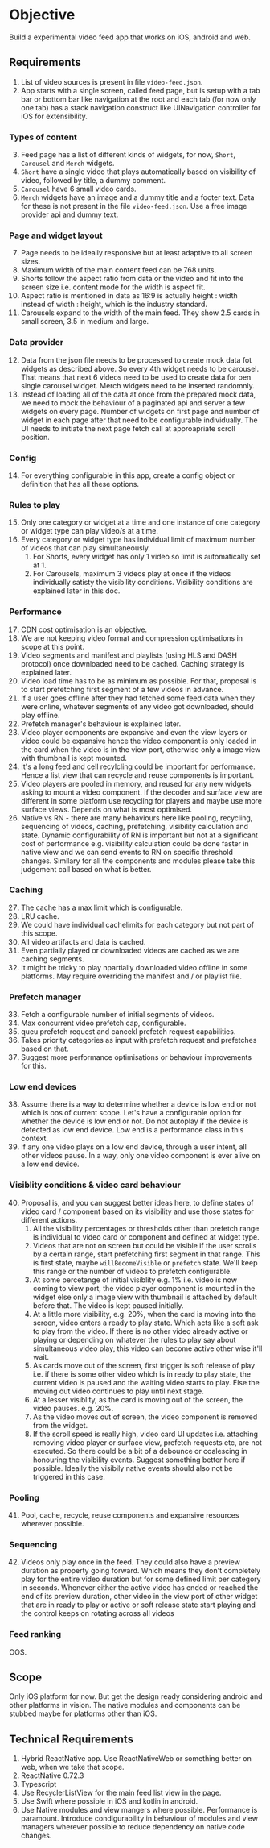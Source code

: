 # Objective
Build a experimental video feed app that works on iOS, android and web. 

## Requirements
1. List of video sources is present in file `video-feed.json`.
2. App starts with a single screen, called feed page, but is setup with a tab bar or bottom bar like navigation at the root and each tab (for now only one tab) has a stack navigation construct like UINavigation controller for iOS for extensibility.
### Types of content
3. Feed page has a list of different kinds of widgets, for now, `Short`, `Carousel` and `Merch` widgets.
4. `Short` have a single video that plays automatically based on visibility of video, followed by title, a dummy comment.
5. `Carousel` have 6 small video cards.
6. `Merch` widgets have an image and a dummy title and a footer text. Data for these is not present in the file `video-feed.json`. Use a free image provider api and dummy text.
### Page and widget layout
7. Page needs to be ideally responsive but at least adaptive to all screen sizes.
8. Maximum width of the main content feed can be 768 units.
9. Shorts follow the aspect ratio from data or the video and fit into the screen size i.e. content mode for the width is aspect fit.
10. Aspect ratio is mentioned in data as 16:9 is actually height : width instead of width : height, which is the industry standard.
11. Carousels expand to the width of the main feed. They show 2.5 cards in small screen, 3.5 in medium and large.
### Data provider
12. Data from the json file needs to be processed to create mock data fot widgets as described above. So every 4th widget needs to be carousel. That means that next 6 videos need to be used to create data for oen single carousel widget. Merch widgets need to be inserted randomnly.
13. Instead of loading all of the data at once from the prepared mock data, we need to mock the behaviour of a paginated api and server a few widgets on every page. Number of widgets on first page and number of widget in each page after that need to be configurable individually. The UI needs to initiate the next page fetch call at approapriate scroll position.
### Config
14. For everything configurable in this app, create a config object or definition that has all these options.
### Rules to play
15. Only one category or widget at a time and one instance of one category or widget type can play video/s at a time.
16. Every category or widget type has individual limit of maximum number of videos that can play simultaneously.
    1. For Shorts, every widget has only 1 video so limit is automatically set at 1. 
    2. For Carousels, maximum 3 videos play at once if the videos individually satisty the visibility conditions. Visibility conditions are explained later in this doc.
### Performance
17. CDN cost optimisation is an objective.
18. We are not keeping video format and compression optimisations in scope at this point.
19. Video segments and manifest and playlists (using HLS and DASH protocol) once downloaded need to be cached. Caching strategy is explained later.
20. Video load time has to be as minimum as possible. For that, proposal is to start prefetching first segment of a few videos in advance.
21. If a user goes offline after they had fetched some feed data when they were online, whatever segments of any video got downloaded, should play offline.
22. Prefetch manager's behaviour is explained later.
23. Video player components are expansive and even the view layers or video could be expansive hence the video component is only loaded in the card when the video is in the view port, otherwise only a image view with thumbnail is kept mounted.
24. It's a long feed and cell recylcling could be important for performance. Hence a list view that can recycle and reuse components is important.
25. Video players are pooled in memory, and reused for any new widgets asking to mount a video component. If the decoder and surface view are different in some platform use recycling for players and maybe use more surface views. Depends on what is most optimised.
26. Native vs RN - there are many behaviours here like pooling, recycling, sequencing of videos, caching, prefetching, visibility calculation and state. Dynamic configurability of RN is important but not at a significant cost of performance e.g. visibility calculation could be done faster in native view and we can send events to RN on specific threshold changes. Similary for all the components and modules please take this judgement call based on what is better.
### Caching
27. The cache has a max limit which is configurable.
28. LRU cache.
29. We could have individual cachelimits for each category but not part of this scope.
30. All video artifacts and data is cached.
31. Even partially played or downloaded videos are cached as we are caching segments.
32. It might be tricky to play npartially downloaded video offline in some platforms. May require overriding the manifest and / or playlist file.
### Prefetch manager
33. Fetch a configurable number of initial segments of videos.
34. Max concurrent video prefetch cap, configurable.
35. queu prefetch request and cancekl prefetch request capabilities.
36. Takes priority categories as input with prefetch request and prefetches based on that.
37. Suggest more performance optimisations or behaviour improvements for this.
### Low end devices
38. Assume there is a way to determine whether a device is low end or not which is oos of current scope. Let's have a configurable option for whether the device is low end or not. Do not autoplay if the device is detected as low end device. Low end is a performance class in this context.
39. If any one video plays on a low end device, through a user intent, all other videos pause. In a way, only one video component is ever alive on a low end device.
### Visiblity conditions & video card behaviour
40. Proposal is, and you can suggest better ideas here, to define states of video card / component based on its visibility and use those states for different actions.
    1. All the visibility percentages or thresholds other than prefetch range is individual to video card or component and defined at widget type.
    2. Videos that are not on screen but could be visible if the user scrolls by a certain range, start prefetching first segment in that range. This is first state, maybe `willBecomeVisible` or `prefetch` state. We'll keep this range or the number of videos to prefetch configurable.
    3. At some percetange of initial visiblity e.g. 1% i.e. video is now coming to view port, the video player component is mounted in the widget else only a image view with thumbnail is attached by default before that. The video is kept paused initially.
    4. At a little more visibility, e.g. 20%, when the card is moving into the screen, video enters a ready to play state. Which acts like a soft ask to play from the video. If there is no other video already active or playing or depending on whatever the rules to play say about simultaneous video play, this video can become active other wise it'll wait.
    5. As cards move out of the screen, first trigger is soft release of play i.e. if there is some other video which is in ready to play state, the current video is paused and the waiting video starts to play. Else the moving out video continues to play until next stage.
    6. At a lesser visiblity, as the card is moving out of the screen, the video pauses. e.g. 20%.
    7. As the video moves out of screen, the video component is removed from the widget.
    8. If the scroll speed is really high, video card UI updates i.e. attaching removing video player or surface view, prefetch requests etc, are not executed. So there could be a bit of a debounce or coalescing in honouring the visibility events. Suggest something better here if possible. Ideally the visibily native events should also not be triggered in this case.
### Pooling
41. Pool, cache, recycle, reuse components and expansive resources wherever possible.
### Sequencing
42. Videos only play once in the feed. They could also have a preview duration as property going forward. Which means they don't completely play for the entire video duration but for some defined limit per category in seconds. Whenever either the active video has ended or reached the end of its preview duration, other video in the view port of other widget that are in ready to play or active or soft release state start playing and the control keeps on rotating across all videos 
### Feed ranking
OOS.

## Scope
Only iOS platform for now. But get the design ready considering android and other platforms in vision. The native modules and components can be stubbed maybe for platforms other than iOS.

## Technical Requirements
1. Hybrid ReactNative app. Use ReactNativeWeb or something better on web, when we take that scope.
2. ReactNative 0.72.3
3. Typescript
4. Use RecyclerListView for the main feed list view in the page.
5. Use Swift where possible in iOS and kotlin in android.
6. Use Native modules and view mangers where possible. Performance is paramount. Introduce condigurability in behaviour of modules and view managers wherever possible to reduce dependency on native code changes.
